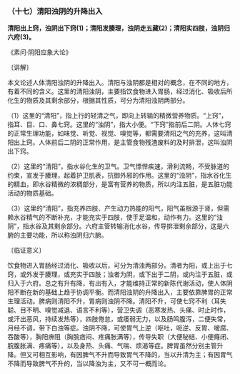 ### （十七）清阳浊阴的升降出入

**清阳出上窍，浊阴出下窍(1)；清阳发腠理，浊阴走五藏(2)；清阳实四肢，浊阴归六府(3)。**

​《素问·阴阳应象大论》

〔讲解〕

本文论述人体清阳浊阴的升降出入。清阳与浊阴都是相对的概念，在不同的地方，有着不同的含义。这里的清阳浊阴，主要指饮食物进入胃肠，经过消化、吸收后所化生的物质及其剩余部分，根据其性质，可分为清阳浊阴两部分。

（1）这里的“清阳”，指上行的轻清之气，即向上转输的精微营养物质。“上窍”，指耳、目、口、鼻七窍。这里的“浊阴”，指大小便。“下窍”指前后二阴。人体七窍的正常生理功能，如味觉、听觉、视觉、嗅觉等，都需要清阳之气的充养，这叫清阳出上窍。人体前后二阴的正常作用，是主管食物残渣废料的及时排泄，这叫浊阴出下窍。

（2）这里的“清阳”，指水谷化生的卫气。卫气慓悍疾速，滑利流畅，不受脉道的约束，宣发于腠理，起着护卫肌表，抗御外邪的作用。这里的“浊阴”，指水谷化生的精血，即水谷精微的浓稠部分，是富有营养的物质，所以内注五脏，是五脏功能活动的物质基础。

（3）这里的“清阳”，指充养四肢、产生动力热能的阳气，阳气虽根源于肾，但需赖水谷精气的不断补充，才能充实于四肢，使手足温和，动作有力。这里的“浊阴”，指水谷及其剩余部分。六府主管转输消化水谷，传导排泄剩余部分，这是六腑的主要功能，所以称浊阴归六腑。

〔临证意义〕

饮食物进入胃肠经过消化、吸收以后，可分为清浊两部分。清者为阳，或上出于七窍，或外发于腠理，或充实于四肢；浊者为阴，或下出于二阴，或内注于五脏，或归入于六府。总之有升有降，有出有入，才能维持正常的新陈代谢活动，使人体阴阳不断在新的基础上趋于协调平衡。而清阳浊阴的升降出入，主要依靠脾胃的正常生理活动。脾病则清阳不升，胃病则浊阴不降。清阳不升，可使七窍不利（耳失聪、目不明、嗅觉减退、语言不利等），营卫失调（恶寒发热、头痛、时止时作，或汗出恶风，持续发热等），四肢倦怠，或痿弱无力，以及肠鸣腹泻，二便失常，月经不调，带下白浊等症。浊阴不降，可使胃气上逆（呕吐，呃逆、反胃、嗳腐、吞酸等），胸阳痹阻（胸脘痞闷、疼痛胀满等），传导失职（大便秘结、小便癃闭、脘腹胀满、疼痛等），以及身热、头痛、气喘、烦渴等症。脾胃虽然分别主管升降。但又可相互影响，有因脾气不升而导致胃气不降的，当以升清为主；有因胃气不降而导致脾气不升的，当以降浊为主，又不可一概而论。

